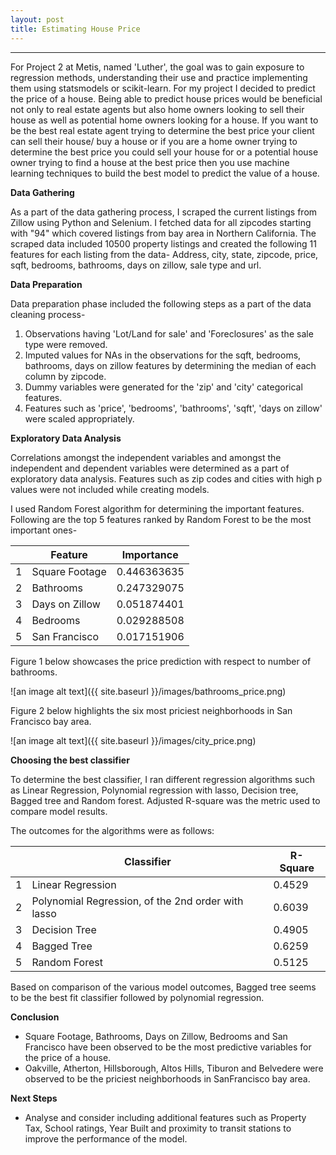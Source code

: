 ```yaml
---
layout: post
title: Estimating House Price
---
```

----------------------------------------------------------------------------------------------------------------------------------------

For Project 2 at Metis, named 'Luther', the goal was to gain exposure to regression methods, understanding their use and practice 
implementing them using statsmodels or scikit-learn. For my project I decided to predict the price of a house.
Being able to predict house prices would be beneficial not only to real estate agents but also home owners looking to sell their house as well
as potential home owners looking for a house. If you want to be the best real estate agent trying to determine the best price your client
can sell their house/ buy a house or if you are a home owner trying to determine the best price you could sell your house for or a potential 
house owner trying to find a house at the best price then you use machine learning techniques to build the best model to predict the value 
of a house.

**Data Gathering**  

As a part of the data gathering process, I scraped the current listings from Zillow using Python and Selenium. I fetched data for all zipcodes
starting with "94" which covered listings from bay area in Northern California. The scraped data included 10500 property listings and created 
the following 11 features for each listing from the data-
Address, city, state, zipcode, price, sqft, bedrooms, bathrooms, days on zillow, sale type and url.

**Data Preparation**  

Data preparation phase included the following steps as a part of the data cleaning process-
1. Observations having 'Lot/Land for sale' and 'Foreclosures' as the sale type were removed.
2. Imputed values for NAs in the observations for the sqft, bedrooms, bathrooms, days on zillow features by determining the median of each
   column by zipcode.
3. Dummy variables were generated for the 'zip' and 'city' categorical features.
4. Features such as 'price', 'bedrooms', 'bathrooms', 'sqft', 'days on zillow' were scaled appropriately.

**Exploratory Data Analysis**  

Correlations amongst the independent variables and amongst the independent and dependent variables were determined as a part of exploratory
data analysis. Features such as zip codes and cities with high p values were not included while creating models. 

I used Random Forest algorithm for determining the important features. Following are the top 5 features ranked by Random Forest to 
be the most important ones-


|   | Feature        | Importance  |
|---|----------------|-------------|
| 1 | Square Footage | 0.446363635 |
| 2 | Bathrooms      | 0.247329075 |
| 3 | Days on Zillow | 0.051874401 |
| 4 | Bedrooms       | 0.029288508 |
| 5 | San Francisco  | 0.017151906 |


Figure 1 below showcases the price prediction with respect to number of bathrooms.  

![an image alt text]({{ site.baseurl }}/images/bathrooms_price.png)   

Figure 2 below highlights the six most priciest neighborhoods in San Francisco bay area.  

![an image alt text]({{ site.baseurl }}/images/city_price.png)  

**Choosing the best classifier**  

To determine the best classifier, I ran different regression algorithms such as Linear Regression, Polynomial regression with lasso,
Decision tree, Bagged tree and Random forest. Adjusted R-square was the metric used to compare model results.

The outcomes for the algorithms were as follows:  
 

|   | Classifier                                         | R-Square |
|---|----------------------------------------------------|----------|
| 1 | Linear Regression                                  | 0.4529   |
| 2 | Polynomial Regression, of the 2nd order with lasso | 0.6039   |
| 3 | Decision Tree                                      | 0.4905   |
| 4 | Bagged Tree                                        | 0.6259   |
| 5 | Random Forest                                      | 0.5125   |


Based on comparison of the various model outcomes, Bagged tree seems to be the best fit classifier followed by polynomial regression.

**Conclusion**  

*	Square Footage, Bathrooms, Days on Zillow, Bedrooms and San Francisco have been observed to be the most predictive variables for the 
    price of a house.
*	Oakville, Atherton, Hillsborough, Altos Hills, Tiburon and Belvedere were observed to be the priciest neighborhoods in SanFrancisco 
	bay area.
	
**Next Steps**  

* 	Analyse and consider including additional features such as Property Tax, School ratings, Year Built and proximity to transit stations
  	to improve the performance of the model.


  


	




